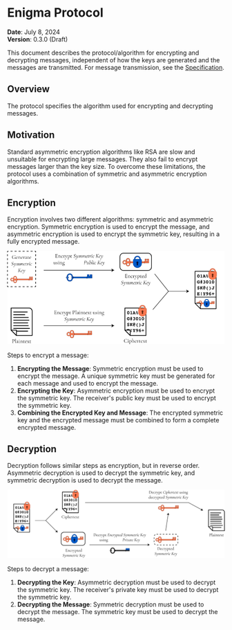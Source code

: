 # Enigma Protocol

**Date**: July 8, 2024  
**Version**: 0.3.0 (Draft)

This document describes the protocol/algorithm for encrypting and decrypting messages, independent of how the keys are generated and the messages are transmitted. For message transmission, see the [Specification](SPECIFICATION.md).

## Overview

The protocol specifies the algorithm used for encrypting and decrypting messages.

## Motivation

Standard asymmetric encryption algorithms like RSA are slow and unsuitable for encrypting large messages. They also fail to encrypt messages larger than the key size. To overcome these limitations, the protocol uses a combination of symmetric and asymmetric encryption algorithms.

## Encryption

Encryption involves two different algorithms: symmetric and asymmetric encryption. Symmetric encryption is used to encrypt the message, and asymmetric encryption is used to encrypt the symmetric key, resulting in a fully encrypted message.

![Encryption](/images/encryption.png)

Steps to encrypt a message:

1. **Encrypting the Message**: Symmetric encryption must be used to encrypt the message. A unique symmetric key must be generated for each message and used to encrypt the message.
2. **Encrypting the Key**: Asymmetric encryption must be used to encrypt the symmetric key. The receiver's public key must be used to encrypt the symmetric key.
3. **Combining the Encrypted Key and Message**: The encrypted symmetric key and the encrypted message must be combined to form a complete encrypted message.

## Decryption

Decryption follows similar steps as encryption, but in reverse order. Asymmetric decryption is used to decrypt the symmetric key, and symmetric decryption is used to decrypt the message.

![Decryption](/images/decryption.png)

Steps to decrypt a message:

1. **Decrypting the Key**: Asymmetric decryption must be used to decrypt the symmetric key. The receiver's private key must be used to decrypt the symmetric key.
2. **Decrypting the Message**: Symmetric decryption must be used to decrypt the message. The symmetric key must be used to decrypt the message.
